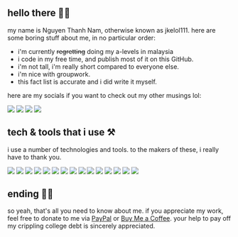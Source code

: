 ## hello there 👋🏼

my name is Nguyen Thanh Nam, otherwise known as jkelol111. here are some boring stuff about me, in no particular order:

- i'm currently ~~regretting~~ doing my a-levels in malaysia
- i code in my free time, and publish most of it on this GitHub.
- i'm not tall, i'm really short compared to everyone else.
- i'm nice with groupwork.
- this fact list is accurate and i did write it myself.

here are my socials if you want to check out my other musings lol:

![](https://img.shields.io/badge/reddit-jkelol111-informational?style=flat&logo=reddit&logoColor=white&color=FF4500)
![](https://img.shields.io/badge/twitter-jkelol111-informational?style=flat&logo=twitter&logoColor=white&color=1DA1F2)
![](https://img.shields.io/badge/instagram-jkelol__111-informational?style=flat&logo=instagram&logoColor=white&color=E4405F)
![](https://img.shields.io/badge/linkedin-jkelol111-informational?style=flat&logo=linkedin&logoColor=white&color=0077B5)

## tech & tools that i use ⚒️

i use a number of technologies and tools. to the makers of these, i really have to thank you.

![](https://img.shields.io/badge/laptop-MacBook_Pro-informational?style=flat&logo=apple&logoColor=white&color=000000) 
![](https://img.shields.io/badge/os-macOS-informational?style=flat&logo=macOS&logoColor=white&color=000000)
![](https://img.shields.io/badge/os-Ubuntu-informational?style=flat&logo=ubuntu&logoColor=white&color=E95420)
![](https://img.shields.io/badge/os-Fedora-informational?style=flat&logo=fedora&logoColor=white&color=294172)
![](https://img.shields.io/badge/de-GNOME-informational?style=flat&logo=gnome&logoColor=white&color=4A86CF)
![](https://img.shields.io/badge/editor-Visual_Studio_Code-informational?style=flat&logo=visual-studio-code&logoColor=white&color=007ACC) 
![](https://img.shields.io/badge/editor-Sublime_Text-informational?style=flat&logo=sublime-text&logoColor=white&color=FF9800) 
![](https://img.shields.io/badge/ide-Xcode-informational?style=flat&logo=xcode&logoColor=white&color=1575F9) 
![](https://img.shields.io/badge/lang-Python-informational?style=flat&logo=python&logoColor=white&color=3776AB) 
![](https://img.shields.io/badge/lang-JavaScript-informational?style=flat&logo=javascript&logoColor=white&color=F7DF1E)
![](https://img.shields.io/badge/lang-HTML-informational?style=flat&logo=html5&logoColor=white&color=E34F26)
![](https://img.shields.io/badge/lang-Swift-informational?style=flat&logo=swift&logoColor=white&color=FA7343)
![](https://img.shields.io/badge/lang-C-informational?style=flat&logo=c&logoColor=white&color=A8B9CC)
![](https://img.shields.io/badge/music-Apple_Music-informational?style=flat&logo=apple-music&logoColor=white&color=000000)
![](https://img.shields.io/badge/music-SoundCloud-informational?style=flat&logo=soundcloud&logoColor=white&color=FF3300)

## ending ✋🏼

so yeah, that's all you need to know about me. if you appreciate my work, feel free to donate to me via [PayPal](https://paypal.me/jkelol111) or [Buy Me a Coffee](https://buymeacoffee/jkelol111). your help to pay off my crippling college debt is sincerely appreciated.
